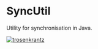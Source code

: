 # SyncUtil

Utility for synchronisation in Java.

[![trosenkrantz](https://circleci.com/gh/trosenkrantz/SyncUtil.svg?style=shield)](https://circleci.com/gh/trosenkrantz/SyncUtil)

